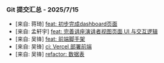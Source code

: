 ### Git 提交汇总 - 2025/7/15

- [来自: 蒋琦] [feat: 初步完成dashboard页面](https://github.com/GeminiProjects/quizgen/commit/52b49dcf3b4bc1710a22d665b12cd4925e3b449c)
- [来自: 孟轩宇] [feat: 完善讲座演讲者视图页面 UI 与交互逻辑](https://github.com/GeminiProjects/quizgen/commit/4d3d7b9d9cb9bc218609877f5aa180d22a4b2097)
- [来自: 吴锋] [feat: 前端脚手架](https://github.com/GeminiProjects/quizgen/commit/fa196bcc9c082209d577c5faf7257ccd92ea0d64)
- [来自: 吴锋] [ci: Vercel 部署前端](https://github.com/GeminiProjects/quizgen/commit/c07003ee472ec58360933f43dff5418161d55e26)
- [来自: 吴锋] [refactor: 数据表](https://github.com/GeminiProjects/quizgen/commit/6c6404c8ca80a51fb76b27b717fb8f9615d11593)
